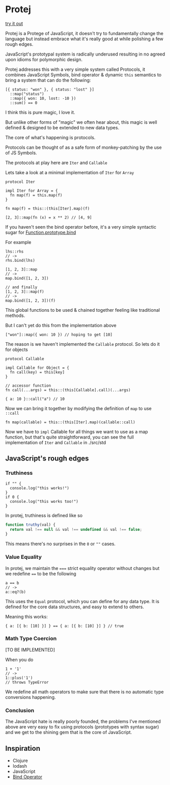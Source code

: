 # Protej

[try it out](https://mellifluous-cheesecake-459893.netlify.app/)

Protej is a Protege of JavaScript, it doesn't try to fundamentally change the language but instead embrace what it's really good at while polishing a few rough edges.

JavaScript's prototypal system is radically underused resulting in no agreed upon idioms for polymorphic design.

Protej addresses this with a very simple system called Protocols, it combines JavaScript Symbols, bind operator & dynamic `this` semantics to bring a system that can do the following:

```
[{ status: "won" }, { status: "lost" }]
  ::map("status")
  ::map({ won: 10, lost: -10 })
  ::sum() == 0
```

I think this is pure magic, I love it.

But unlike other forms of "magic" we often hear about, this magic is well defined & designed to be extended to new data types.

The core of what's happening is protocols.

Protocols can be thought of as a safe form of monkey-patching by the use of JS Symbols.

The protocols at play here are `Iter` and `Callable`

Lets take a look at a minimal implementation of `Iter` for `Array`

```
protocol Iter

impl Iter for Array = {
  fn map(f) = this.map(f)
}

fn map(f) = this::(this[Iter].map)(f)

[2, 3]::map(fn (x) = x ** 2) // [4, 9]
```

If you haven't seen the bind operator before, it's a very simple syntactic sugar for [Function.prototype.bind](https://developer.mozilla.org/en-US/docs/Web/JavaScript/Reference/Global_objects/Function/bind)

For example

```
lhs::rhs
// ->
rhs.bind(lhs)

[1, 2, 3]::map
// ->
map.bind([1, 2, 3])

// and finally
[1, 2, 3]::map(f)
// ->
map.bind([1, 2, 3])(f)
```

This global functions to be used & chained together feeling like traditional methods.

But I can't yet do this from the implementation above

```
["won"]::map({ won: 10 }) // hoping to get [10]
```

The reason is we haven't implemented the `Callable` protocol. So lets do it for objects

```
protocol Callable

impl Callable for Object = {
  fn call(key) = this[key]
}

// accessor function
fn call(...args) = this::(this[Callable].call)(...args)

{ a: 10 }::call("a") // 10
```

Now we can bring it together by modifying the definition of `map` to use `::call`

```
fn map(callable) = this::(this[Iter].map)(callable::call)
```

Now we have to `impl` Callable for all things we want to use as a map function, but that's quite straightforward, you can see the full implementation of `Iter` and `Callable` in ./src/std

## JavaScript's rough edges

### Truthiness

```
if "" {
  console.log("this works!")
}
if 0 {
  console.log("this works too!")
}
```

In protej, truthiness is defined like so

```js
function truthy(val) {
  return val !== null && val !== undefined && val !== false;
}
```

This means there's no surprises in the `0` or `""` cases.

### Value Equality

In protej, we maintain the `===` strict equality operator without changes but we redefine `==` to be the following

```
a == b
// ->
a::eq?(b)
```

This uses the `Equal` protocol, which you can define for any data type. It is defined for the core data structures, and easy to extend to others.

Meaning this works:

```
{ a: [{ b: [10] }] } == { a: [{ b: [10] }] } // true
```

### Math Type Coercion

[TO BE IMPLEMENTED]

When you do

```
1 + '1'
// ->
1::plus('1')
// throws TypeError
```

We redefine all math operators to make sure that there is no automatic type conversions happening.

### Conclusion

The JavaScript hate is really poorly founded, the problems I've mentioned above are very easy to fix using protocols (prototypes with syntax sugar) and we get to the shining gem that is the core of JavaScript.

## Inspiration

- Clojure
- lodash
- JavaScript
- [Bind Operator](https://github.com/tc39/proposal-bind-operator)
